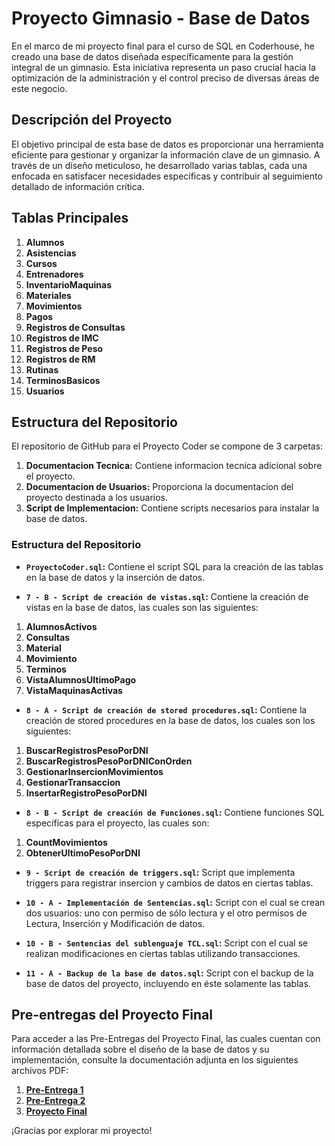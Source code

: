 # Proyecto Gimnasio - Base de Datos

En el marco de mi proyecto final para el curso de SQL en Coderhouse, he creado una base de datos diseñada específicamente para la gestión integral de un gimnasio. Esta iniciativa representa un paso crucial hacia la optimización de la administración y el control preciso de diversas áreas de este negocio.

## Descripción del Proyecto

El objetivo principal de esta base de datos es proporcionar una herramienta eficiente para gestionar y organizar la información clave de un gimnasio. A través de un diseño meticuloso, he desarrollado varias tablas, cada una enfocada en satisfacer necesidades específicas y contribuir al seguimiento detallado de información crítica.

## Tablas Principales

1. **Alumnos**
2. **Asistencias**
3. **Cursos**
4. **Entrenadores**
5. **InventarioMaquinas**
6. **Materiales**
7. **Movimientos**
8. **Pagos**
9. **Registros de Consultas**
10. **Registros de IMC**
11. **Registros de Peso**
12. **Registros de RM**
13. **Rutinas**
14. **TerminosBasicos**
15. **Usuarios**

## Estructura del Repositorio
El repositorio de GitHub para el Proyecto Coder se compone de 3 carpetas:
1. **Documentacion Tecnica:** Contiene informacion tecnica adicional sobre el proyecto.
2. **Documentacion de Usuarios:** Proporciona la documentacion del proyecto destinada a los usuarios.
3. **Script de Implementacion:** Contiene scripts necesarios para instalar la base de datos.

### Estructura del Repositorio
- **`ProyectoCoder.sql`:** Contiene el script SQL para la creación de las tablas en la base de datos y la inserción de datos.

- **`7 - B - Script de creación de vistas.sql`:** Contiene la creación de vistas en la base de datos, las cuales son las siguientes: 
1. **AlumnosActivos**
2. **Consultas**
3. **Material**
4. **Movimiento**
5. **Terminos**
6. **VistaAlumnosUltimoPago**
7. **VistaMaquinasActivas**

- **`8 - A - Script de creación de stored procedures.sql`:** Contiene la creación de stored procedures en la base de datos, los cuales son los siguientes: 
1. **BuscarRegistrosPesoPorDNI**
2. **BuscarRegistrosPesoPorDNIConOrden**
3. **GestionarInsercionMovimientos**
4. **GestionarTransaccion**
5. **InsertarRegistroPesoPorDNI**

- **`8 - B - Script de creación de Funciones.sql`:** Contiene funciones SQL específicas para el proyecto, las cuales son: 
1. **CountMovimientos**
2. **ObtenerUltimoPesoPorDNI**

- **`9 - Script de creación de triggers.sql`:** Script que implementa triggers para registrar insercion y cambios de datos en ciertas tablas.

- **`10 - A - Implementación de Sentencias.sql`:** Script con el cual se crean dos usuarios: uno con permiso de sólo lectura y el otro permisos de Lectura, Inserción y Modificación de datos.

- **`10 - B - Sentencias del sublenguaje TCL.sql`:** Script con el cual se realizan modificaciones en ciertas tablas utilizando transacciones.

- **`11 - A - Backup de la base de datos.sql`:** Script con el backup de la base de datos del proyecto, incluyendo en éste solamente las tablas.


## Pre-entregas del Proyecto Final

Para acceder a las Pre-Entregas del Proyecto Final, las cuales cuentan con información detallada sobre el diseño de la base de datos y su implementación, consulte la documentación adjunta en los siguientes archivos PDF:

1. **[Pre-Entrega 1](https://docs.google.com/document/d/1msX8u_Xc83Zj-JVa2dURqtcH3dKcBjHX/edit?usp=sharing&ouid=113864567810544868681&rtpof=true&sd=true)**
2. **[Pre-Entrega 2](https://docs.google.com/document/d/16YlD9URnvxOpOLftrEv61Av6-UKGgP3aC1ugYcx2j0c/edit?usp=sharing)**
3. **[Proyecto Final](https://docs.google.com/document/d/1w8o1piL9l9cTHegAIKH_GGjERrHknMQ7cjMpNpO077U/edit?usp=sharing)** 


¡Gracias por explorar mi proyecto! 

